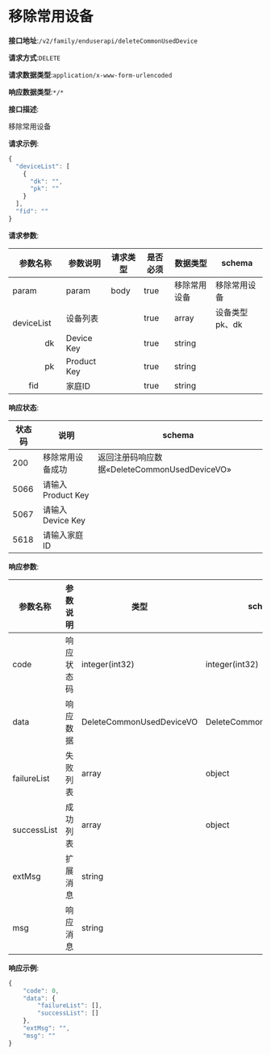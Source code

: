 # 移除常用设备


**接口地址**:`/v2/family/enduserapi/deleteCommonUsedDevice`


**请求方式**:`DELETE`


**请求数据类型**:`application/x-www-form-urlencoded`


**响应数据类型**:`*/*`


**接口描述**:<p>移除常用设备</p>



**请求示例**:


```javascript
{
  "deviceList": [
    {
      "dk": "",
      "pk": ""
    }
  ],
  "fid": ""
}
```


**请求参数**:


| 参数名称                   | 参数说明    | 请求类型 | 是否必须 | 数据类型     | schema         |
| -------------------------- | ----------- | -------- | -------- | ------------ | -------------- |
| param                      | param       | body     | true     | 移除常用设备 | 移除常用设备   |
| &emsp;&emsp;deviceList     | 设备列表    |          | true     | array        | 设备类型pk、dk |
| &emsp;&emsp;&emsp;&emsp;dk | Device Key  |          | true     | string       |                |
| &emsp;&emsp;&emsp;&emsp;pk | Product Key |          | true     | string       |                |
| &emsp;&emsp;fid            | 家庭ID      |          | true     | string       |                |


**响应状态**:


| 状态码 | 说明              | schema                                       |
| ------ | ----------------- | -------------------------------------------- |
| 200    | 移除常用设备成功  | 返回注册码响应数据«DeleteCommonUsedDeviceVO» |
| 5066   | 请输入Product Key |                                              |
| 5067   | 请输入Device Key  |                                              |
| 5618   | 请输入家庭ID      |                                              |


**响应参数**:


| 参数名称                | 参数说明   | 类型                     | schema                   |
| ----------------------- | ---------- | ------------------------ | ------------------------ |
| code                    | 响应状态码 | integer(int32)           | integer(int32)           |
| data                    | 响应数据   | DeleteCommonUsedDeviceVO | DeleteCommonUsedDeviceVO |
| &emsp;&emsp;failureList | 失败列表   | array                    | object                   |
| &emsp;&emsp;successList | 成功列表   | array                    | object                   |
| extMsg                  | 扩展消息   | string                   |                          |
| msg                     | 响应消息   | string                   |                          |


**响应示例**:
```javascript
{
	"code": 0,
	"data": {
		"failureList": [],
		"successList": []
	},
	"extMsg": "",
	"msg": ""
}
```
